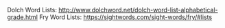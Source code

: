 Dolch Word Lists: http://www.dolchword.net/dolch-word-list-alphabetical-grade.html
Fry Word Lists: https://sightwords.com/sight-words/fry/#lists
